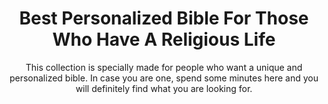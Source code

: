 ---
layout: post
title: Best Personalized Bible For Those Who Have A Religious Life
subtitle: This collection is specially made for people who want a unique and personalized bible. In case you are one, spend some minutes here and you will definitely find what you are looking for.
header-img: "img/post/2023/09/copied/medium_Personalized_bible_e29ac7c159.jpg"
header-style: text
permalink: "/personalized-bible/"
catalog: true
tags:
  - Recipients 
  - Men
---  
